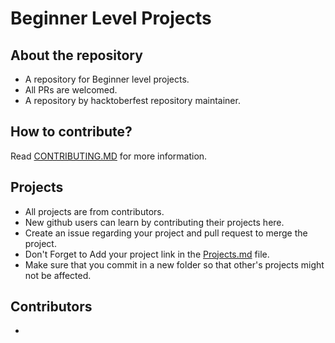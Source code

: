 # Beginner Level Projects

## About the repository
 - A repository for Beginner level projects. 
 - All PRs are welcomed.
 - A repository by hacktoberfest repository maintainer.

## How to contribute?
 Read [CONTRIBUTING.MD](https://github.com/hackerfeast1/Beginner-Projects/blob/main/CONTRIBUTING.md) for more information.

## Projects
 - All projects are from contributors.
 - New github users can learn by contributing their projects here.
 - Create an issue regarding your project and pull request to merge the project.
 - Don't Forget to Add your project link in the [Projects.md](https://github.com/hackerfeast1/Beginner-Projects/blob/main/Projects.md) file.
 - Make sure that you commit in a new folder so that other's projects might not be affected.

 
## Contributors
 - 

